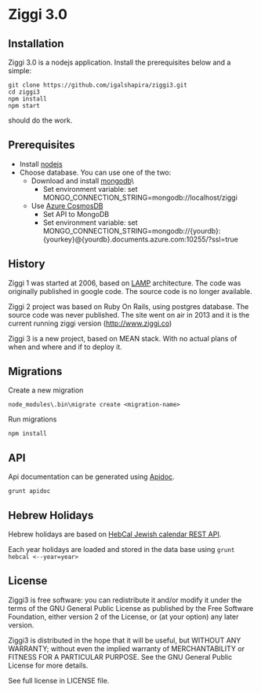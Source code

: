# Ziggi 3.0

## Installation

Ziggi 3.0 is a nodejs application. Install the prerequisites below and a simple:

```
git clone https://github.com/igalshapira/ziggi3.git
cd ziggi3
npm install
npm start
```

should do the work.

## Prerequisites

* Install [nodejs](https://nodejs.org/en/download/)
* Choose database. You can use one of the two:
  * Download and install [mongodb](https://www.mongodb.com/)\
    * Set environment variable: set MONGO_CONNECTION_STRING=mongodb://localhost/ziggi
  * Use [Azure CosmosDB](https://azure.microsoft.com/en-us/try/cosmosdb/)
    * Set API to MongoDB
    * Set environment variable: set MONGO_CONNECTION_STRING=mongodb://{yourdb}:{yourkey}@{yourdb}.documents.azure.com:10255/?ssl=true


## History

Ziggi 1 was started at 2006, based on [LAMP](https://en.wikipedia.org/wiki/LAMP_(software_bundle)) architecture. The code was originally published in google code.
The source code is no longer available.

Ziggi 2 project was based on Ruby On Rails, using postgres database. The source code was never published. The site went on air in 2013 and it is the current running ziggi version (http://www.ziggi.co)

Ziggi 3 is a new project, based on MEAN stack. With no actual plans of when and where and if to deploy it.

## Migrations

Create a new migration

```
node_modules\.bin\migrate create <migration-name>
```

Run migrations

```
npm install
```

## API

Api documentation can be generated using [Apidoc](http://apidocjs.com/).

```
grunt apidoc
```

## Hebrew Holidays

Hebrew holidays are based on [HebCal Jewish calendar REST API](https://www.hebcal.com/home/195/jewish-calendar-rest-api).

Each year holidays are loaded and stored in the data base using `grunt hebcal <--year=year>`

## License

Ziggi3 is free software: you can redistribute it and/or modify
it under the terms of the GNU General Public License as published by
the Free Software Foundation, either version 2 of the License, or
(at your option) any later version.

Ziggi3 is distributed in the hope that it will be useful,
but WITHOUT ANY WARRANTY; without even the implied warranty of
MERCHANTABILITY or FITNESS FOR A PARTICULAR PURPOSE.  See the
GNU General Public License for more details.

See full license in LICENSE file.
